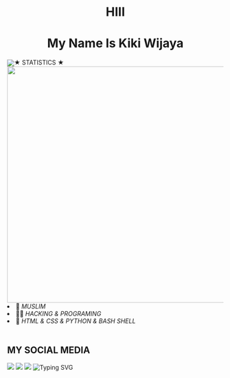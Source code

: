<h1 align="center">HIII</h1>
<h1 align="center">My Name Is Kiki Wijaya</h1>
<p align="center">

</p>
<img src="https://camo.githubusercontent.com/8bf6f6d78abc81fcf9c49f10649423e73ea44bc248e83aaae8759d401c829a84/68747470733a2f2f70687973696373677572756b756c2e66696c65732e776f726470726573732e636f6d2f323031392f30322f6368617261637465722d312e676966"
<h1 align="center">★ STATISTICS ★</i></b></h3>
<a href="https://github.com/Hunter-alamin"><img width=550 src="https://github-profile-trophy.vercel.app/?username=Hunter-alamin&theme=dracula&no-frame=true&title=Followers,Stars,Commit,Repository,Issues"/></a>
<li> 👤 <i> MUSLIM</i></li>
<li> 👩‍💻 <i> HACKING & PROGRAMING</i></li>
<li> 🌟 <i> HTML & CSS & PYTHON & BASH SHELL</i></li><br>

## MY SOCIAL MEDIA
[![](https://img.shields.io/badge/Github-black?logo=Github&logoColor=black&labelColor=white)](https://github.com/kiki-boki) [![](https://img.shields.io/badge/Instagram-red?logo=Instagram&logoColor=red&labelColor=white)](https://www.instagram.com/kikiwijya) [![](https://img.shields.io/badge/Whatsapp-CHAT-red?logo=Whatsapp&logoColor=Brightgreen&labelColor=white)](https://wa.me/+6283192495253?text=Asalamualaikum+kak+Kiki+ganteng)
![Typing SVG](https://readme-typing-svg.herokuapp.com?lines=THANK+YOU+FOR+ATTENDING....!+)
